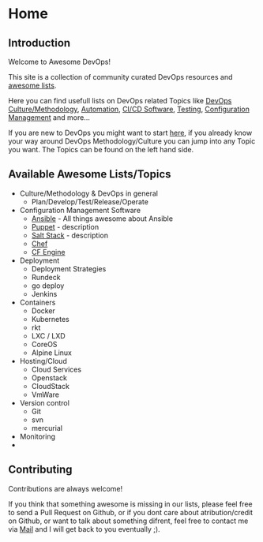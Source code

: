# Home

## Introduction

Welcome to Awesome DevOps!

This site is a collection of community curated DevOps resources and [awesome lists](https://awesome.re/).

Here you can find usefull lists on DevOps related Topics like [DevOps Culture/Methodology](#), [Automation](#), [CI/CD Software](#), [Testing](), [Configuration Management](#) and more...

If you are new to DevOps you might want to start [here](#), if you already know your way around DevOps Methodology/Culture you can jump into any Topic you want.
The Topics can be found on the left hand side.

## Available Awesome Lists/Topics

- Culture/Methodology & DevOps in general
    - Plan/Develop/Test/Release/Operate
- Configuration Management Software
    - [Ansible](#) - All things awesome about Ansible
    - [Puppet](#) - description
    - [Salt Stack](#) - description
    - [Chef](#)
    - [CF Engine](#)
- Deployment
    - Deployment Strategies
    - Rundeck
    - go deploy
    - Jenkins
- Containers
    - Docker
    - Kubernetes
    - rkt
    - LXC / LXD
    - CoreOS
    - Alpine Linux
- Hosting/Cloud
    - Cloud Services
    - Openstack
    - CloudStack
    - VmWare
- Version control
    - Git
    - svn
    - mercurial
- Monitoring
- 



## Contributing

Contributions are always welcome!

If you think that something awesome is missing in our lists, please feel free to send a Pull Request on Github, or if you dont care about atribution/credit on Github, or want to talk about something difrent, feel free to contact me via [Mail](mailto:awesome-devops@KeyboardInterrupt.com) and I will get back to you eventually ;).